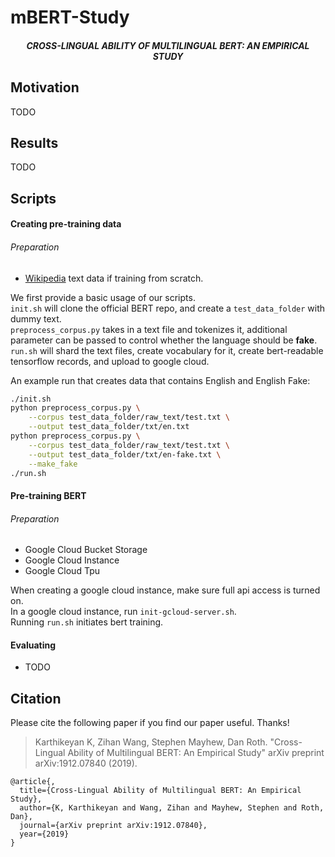 # mBERT-Study
<h5 align="center">CROSS-LINGUAL ABILITY OF MULTILINGUAL BERT: AN EMPIRICAL STUDY</h5>

## Motivation 

TODO

## Results

TODO

## Scripts

#### Creating pre-training data
###### Preparation
- [Wikipedia](https://dumps.wikimedia.org/) text data if training from scratch.  

We first provide a basic usage of our scripts.  
``init.sh`` will clone the official BERT repo, and create a ``test_data_folder`` with dummy text.  
``preprocess_corpus.py`` takes in a text file and tokenizes it, additional parameter can be passed to control whether
the language should be __fake__.  
``run.sh`` will shard the text files, create vocabulary for it, create bert-readable tensorflow records, and upload to google cloud.  

An example run that creates data that contains English and English Fake:
```bash
./init.sh
python preprocess_corpus.py \
    --corpus test_data_folder/raw_text/test.txt \
    --output test_data_folder/txt/en.txt
python preprocess_corpus.py \
    --corpus test_data_folder/raw_text/test.txt \
    --output test_data_folder/txt/en-fake.txt \
    --make_fake
./run.sh
```

#### Pre-training BERT
###### Preparation
- Google Cloud Bucket Storage
- Google Cloud Instance
- Google Cloud Tpu

When creating a google cloud instance, make sure full api access is turned on.  
In a google cloud instance, run ``init-gcloud-server.sh``.  
Running ``run.sh`` initiates bert training.  

#### Evaluating
- TODO
 

## Citation
Please cite the following paper if you find our paper useful. Thanks!

>Karthikeyan K, Zihan Wang, Stephen Mayhew, Dan Roth. "Cross-Lingual Ability of Multilingual BERT: An Empirical Study" arXiv preprint arXiv:1912.07840 (2019).

```
@article{,
  title={Cross-Lingual Ability of Multilingual BERT: An Empirical Study},
  author={K, Karthikeyan and Wang, Zihan and Mayhew, Stephen and Roth, Dan},
  journal={arXiv preprint arXiv:1912.07840},
  year={2019}
}
```
